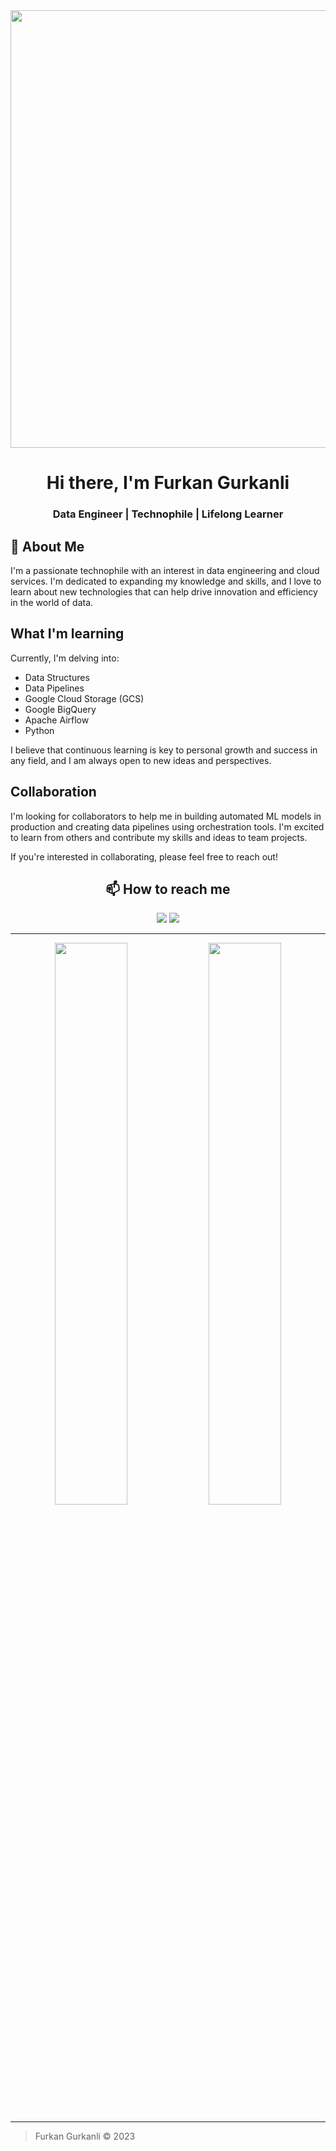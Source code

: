 <div align="center">
    <img src="https://media.istockphoto.com/id/1278527193/vector/vector-illustration-of-a-man-sitting-at-a-computer-a-system-administrator-in-a-data-center.jpg?s=612x612&w=0&k=20&c=w5XT-bIa4ceeHyVkBuomxW4qMWmi3sQC0XZ_9jzF_QY=" width="700px">
    <h1>Hi there, I'm Furkan Gurkanli</h1>
    <h3>Data Engineer | Technophile | Lifelong Learner</h3>
</div>


## 👀 About Me

I'm a passionate technophile with an interest in data engineering and cloud services. I'm dedicated to expanding my knowledge and skills, and I love to learn about new technologies that can help drive innovation and efficiency in the world of data. 

## What I'm learning

Currently, I'm delving into:

- Data Structures
- Data Pipelines
- Google Cloud Storage (GCS)
- Google BigQuery
- Apache Airflow
- Python

I believe that continuous learning is key to personal growth and success in any field, and I am always open to new ideas and perspectives. 

## Collaboration

I'm looking for collaborators to help me in building automated ML models in production and creating data pipelines using orchestration tools. I'm excited to learn from others and contribute my skills and ideas to team projects.

If you're interested in collaborating, please feel free to reach out!

<div align="center">

## 📫 How to reach me

[<img src="https://img.shields.io/badge/-LinkedIn-blue?style=flat&logo=Linkedin&logoColor=white"/>](https://www.linkedin.com/in/fgurkanli/) [<img src="https://img.shields.io/badge/-GitHub-181717?style=flat&logo=github"/>](https://github.com/furkangr)

</div>

---

<p align="center">
  <img width="48%" src="https://github-readme-stats.vercel.app/api?username=furkangr&show_icons=true&theme=tokyonight" />
  <img width="48%" src="https://github-readme-streak-stats.herokuapp.com/?user=furkangr&theme=tokyonight" />
</p>

---

> Furkan Gurkanli © 2023



<!---
furkangr/furkangr is a ✨ special ✨ repository because its `README.md` (this file) appears on your GitHub profile.
You can click the Preview link to take a look at your changes.
--->
